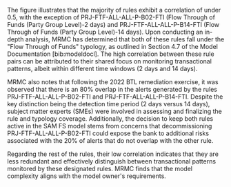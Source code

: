 The figure illustrates that the majority of rules exhibit a correlation of under 0.5, with the exception of PRJ-FTF-ALL-ALL-P-B02-FTI (Flow Through of Funds (Party Group Level)-2 days) and PRJ-FTF-ALL-ALL-P-B14-FTI (Flow Through of Funds (Party Group Level)-14 days). Upon conducting an in-depth analysis, MRMC has determined that both of these rules fall under the "Flow Through of Funds" typology, as outlined in Section 4.7 of the Model Documentation [bib:modeldocl]. The high correlation between these rule pairs can be attributed to their shared focus on monitoring transactional patterns, albeit within different time windows (2 days and 14 days).

MRMC also notes that following the 2022 BTL remediation exercise, it was observed that there is an 80% overlap in the alerts generated by the rules PRJ-FTF-ALL-ALL-P-B02-FTI and PRJ-FTF-ALL-ALL-P-B14-FTI. Despite the key distinction being the detection time period (2 days versus 14 days), subject matter experts (SMEs) were involved in assessing and finalizing the rule and typology coverage. Additionally, the decision to keep both rules active in the SAM FS model stems from concerns that decommissioning PRJ-FTF-ALL-ALL-P-B02-FTI could expose the bank to additional risks associated with the 20% of alerts that do not overlap with the other rule.

Regarding the rest of the rules, their low correlation indicates that they are less redundant and effectively distinguish between transactional patterns monitored by these designated rules. MRMC finds that the model complexity aligns with the model owner's requirements.
